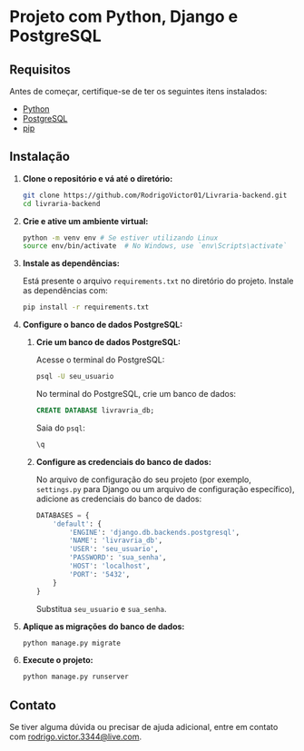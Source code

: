 # Projeto com Python, Django e PostgreSQL


## Requisitos

Antes de começar, certifique-se de ter os seguintes itens instalados:

- [Python](https://www.python.org/downloads/)
- [PostgreSQL](https://www.postgresql.org/download/)
- [pip](https://pip.pypa.io/en/stable/)

## Instalação

1. **Clone o repositório e vá até o diretório:**

    ```bash
    git clone https://github.com/RodrigoVictor01/Livraria-backend.git
    cd livraria-backend
    ```

2. **Crie e ative um ambiente virtual:**

    ```bash
    python -m venv env # Se estiver utilizando Linux
    source env/bin/activate  # No Windows, use `env\Scripts\activate`
    ```

3. **Instale as dependências:**

    Está presente o arquivo `requirements.txt` no diretório do projeto. Instale as dependências com:

    ```bash
    pip install -r requirements.txt
    ```

4. **Configure o banco de dados PostgreSQL:**

    1. **Crie um banco de dados PostgreSQL:**

        Acesse o terminal do PostgreSQL:

        ```bash
        psql -U seu_usuario
        ```

        No terminal do PostgreSQL, crie um banco de dados:

        ```sql
        CREATE DATABASE livravria_db;
        ```

        Saia do `psql`:

        ```sql
        \q
        ```

    2. **Configure as credenciais do banco de dados:**

        No arquivo de configuração do seu projeto (por exemplo, `settings.py` para Django ou um arquivo de configuração específico), adicione as credenciais do banco de dados:

        ```python
        DATABASES = {
            'default': {
                'ENGINE': 'django.db.backends.postgresql',
                'NAME': 'livravria_db',
                'USER': 'seu_usuario',
                'PASSWORD': 'sua_senha',
                'HOST': 'localhost',
                'PORT': '5432',
            }
        }
        ```

        Substitua `seu_usuario` e `sua_senha`.

5. **Aplique as migrações do banco de dados:**

    ```bash
    python manage.py migrate
    ```

6. **Execute o projeto:**

    ```bash
    python manage.py runserver
    ```


## Contato

Se tiver alguma dúvida ou precisar de ajuda adicional, entre em contato com [rodrigo.victor.3344@live.com](mailto:rodrigo.victor.3344@live.com).

    

